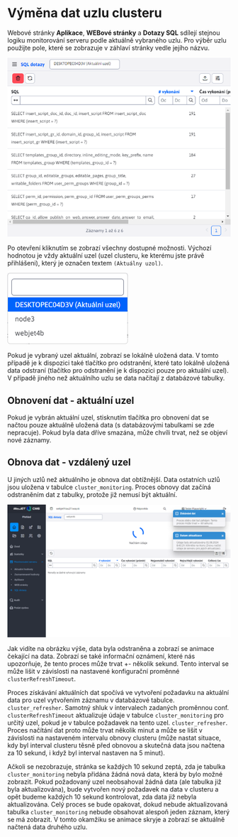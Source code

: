 # Výměna dat uzlu clusteru

Webové stránky **Aplikace**, **WEBové stránky** a **Dotazy SQL** sdílejí stejnou logiku monitorování serveru podle aktuálně vybraného uzlu. Pro výběr uzlu použijte pole, které se zobrazuje v záhlaví stránky vedle jejího názvu.

![](sql.png)

Po otevření kliknutím se zobrazí všechny dostupné možnosti. Výchozí hodnotou je vždy aktuální uzel (uzel clusteru, ke kterému jste právě přihlášeni), který je označen textem `(Aktuálny uzol)`.

![](select-options.png)

Pokud je vybraný uzel aktuální, zobrazí se lokálně uložená data. V tomto případě je k dispozici také tlačítko pro odstranění, které tato lokálně uložená data odstraní (tlačítko pro odstranění je k dispozici pouze pro aktuální uzel). V případě jiného než aktuálního uzlu se data načítají z databázové tabulky.

## Obnovení dat - aktuální uzel

Pokud je vybrán aktuální uzel, stisknutím tlačítka pro obnovení dat se načtou pouze aktuálně uložená data (s databázovými tabulkami se zde nepracuje). Pokud byla data dříve smazána, může chvíli trvat, než se objeví nové záznamy.

## Obnova dat - vzdálený uzel

U jiných uzlů než aktuálního je obnova dat obtížnější. Data ostatních uzlů jsou uložena v tabulce `cluster_monitoring`. Proces obnovy dat začíná odstraněním dat z tabulky, protože již nemusí být aktuální.

![](updating-data.png)

Jak vidíte na obrázku výše, data byla odstraněna a zobrazí se animace čekající na data. Zobrazí se také informační oznámení, které nás upozorňuje, že tento proces může trvat +- několik sekund. Tento interval se může lišit v závislosti na nastavené konfigurační proměnné `clusterRefreshTimeout`.

Proces získávání aktuálních dat spočívá ve vytvoření požadavku na aktuální data pro uzel vytvořením záznamu v databázové tabulce. `cluster_refresher`. Samotný shluk v intervalech zadaných proměnnou conf. `clusterRefreshTimeout` aktualizuje údaje v tabulce `cluster_monitoring` pro určitý uzel, pokud je v tabulce požadavek na tento uzel. `cluster_refresher`. Proces načítání dat proto může trvat několik minut a může se lišit v závislosti na nastaveném intervalu obnovy clusteru (může nastat situace, kdy byl interval clusteru těsně před obnovou a skutečná data jsou načtena za 10 sekund, i když byl interval nastaven na 5 minut).

Ačkoli se nezobrazuje, stránka se každých 10 sekund zeptá, zda je tabulka `cluster_monitoring` nebyla přidána žádná nová data, která by bylo možné zobrazit. Pokud požadovaný uzel neobsahoval žádná data (ale tabulka již byla aktualizována), bude vytvořen nový požadavek na data v clusteru a opět budeme každých 10 sekund kontrolovat, zda data již nebyla aktualizována. Celý proces se bude opakovat, dokud nebude aktualizovaná tabulka `cluster_monitoring` nebude obsahovat alespoň jeden záznam, který se má zobrazit. V tomto okamžiku se animace skryje a zobrazí se aktuálně načtená data druhého uzlu.
